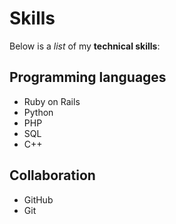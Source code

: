 #  Skills

Below is a _list_ of my **technical skills**:

##  Programming languages
- Ruby on Rails
- Python
- PHP
- SQL
- C++

## Collaboration
- GitHub
- Git
